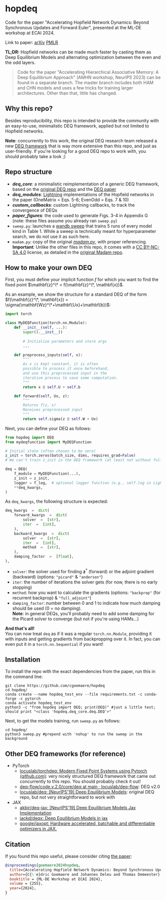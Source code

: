 
# hopdeq
Code for the paper "Accelerating Hopfield Network Dynamics: Beyond Synchronous Updates and Forward Euler", presented at the ML-DE workshop at ECAI 2024.

Link to paper: [arXiv](https://arxiv.org/abs/2311.15673v2)  [PMLR](https://proceedings.mlr.press/v255/goemaere24a.html)

**TL;DR:**  Hopfield networks can be made much faster by casting them as Deep Equilibrium Models and alternating optimization between the even and the odd layers.

> Code for the paper "Accelerating Hierarchical Associative Memory: A Deep Equilibrium Approach" (AMHN workshop, NeurIPS 2023) can be found in a separate branch. The master branch includes both HAM and CHN models and uses a few tricks for training larger architectures. Other than that, little has changed.

## Why this repo?
Besides reproducibility, this repo is intended to provide the community with an easy-to-use, minimalistic DEQ framework, applied but not limited to Hopfield networks.

**Note**: concurrently to this work, the original DEQ research team released a new [DEQ framework](https://github.com/locuslab/torchdeq) that is way more extensive than this repo, and just as user-friendly. If you're looking for a good DEQ repo to work with, you should probably take a look ;)

## Repo structure
- ***deq_core***: a minimalistic reimplementation of a generic DEQ framework, based on the [original DEQ repo](https://github.com/locuslab/deq/tree/master) and the [DEQ paper](https://arxiv.org/abs/1909.01377)
- ***deq_modules***: [Lightning](https://lightning.ai/) implementations of the Hopfield networks in the paper (OneMatrix = Eqs. 5-6; EvenOdd = Eqs. 7 & 10)
- ***custom_callbacks***: custom Lightning callbacks, to track the convergence of DEQs
- ***paper_figures***: the code used to generate Figs. 3-4 in Appendix G (note: these files assume you already ran `sweep.py`)
- `sweep.py`: launches a [wandb sweep](https://docs.wandb.ai/guides/sweeps) that trains 5 runs of every model kind in Table 1. While a sweep is technically meant for hyperparameter search, we do not use it as such here.
- `madam.py`: copy of the original [*madam.py*](https://github.com/jxbz/madam/blob/master/pytorch/optim/madam.py), with proper referencing.  
  **Important**: Unlike the other files in this repo, it comes with a [CC BY-NC-SA 4.0](https://creativecommons.org/licenses/by-nc-sa/4.0/) license, as detailed in the [original Madam repo](https://github.com/jxbz/madam).

## How to make your own DEQ
First, you must define your implicit function $f$ for which you want to find the fixed point $\mathbf{z}^\* = f(\mathbf{z}^\*, \mathbf{x})$.

As an example, we show the structure for a standard DEQ of the form $f(\mathbf{z}^\*, \mathbf{x}) = \sigma(\mathbf{Wz}^\*+\mathbf{Ux}+\mathbf{b})$:
~~~python
import torch

class MyDEQFunction(torch.nn.Module):
    def __init__(self, ...):
        super().__init__()
        
        # Initialize parameters and store args
        ...

    def preprocess_inputs(self, x):
        """
        As x is kept constant, it is often 
        possible to process it once beforehand,
        and use this preprocessed input in the
        iterative process to save some computation.
        """
        return x @ self.U + self.b

    def forward(self, Ux, z):
        """
        Returns f(z, x)
        Receives preprocessed input
        """
        return self.sigma(z @ self.W + Ux)
~~~

Next, you can define your DEQ as follows:
~~~python
from hopdeq import DEQ
from mydeqfunction import MyDEQFunction

# Initial state (often chosen to be zero)
z_init = torch.zeros(batch_size, dims, requires_grad=False)
# We can't train z_init in the DEQ framework (at least not without full backprop)

deq = DEQ(
    f_module = MyDEQFunction(...),
    z_init = z_init,
    logger = f_log,  # optional logger function (e.g., self.log in Lightning)
    **deq_kwargs,
)
~~~

As `deq_kwargs`, the following structure is expected:
~~~python
deq_kwargs  =  dict(
	forward_kwargs  =  dict(
		solver  =  [str],
		iter  =  [int],
	),
	backward_kwargs  =  dict(
		solver  =  [str],
		iter  =  [int],
		method  =  [str],
	),
	damping_factor  =  [float],
),
~~~
* `solver`: the solver used for finding $\mathbf{z}^*$ (forward) or the adjoint gradient (backward) (options: `"picard"` & `"anderson"`)
* `iter`: the number of iterations the solver gets (for now, there is no early stopping)
* `method`: how you want to calculate the gradients (options: `"backprop"` (for recurrent backprop)  & `"full_adjoint"`)
* `damping_factor`: number between 0 and 1 to indicate how much damping should be used (0 = no damping).  
  **Note**: in general DEQs, you'll probably need to add some damping for the Picard solver to converge (but not if you're using HAMs...)

**And that's all!**  
You can now treat `deq` as if it was a regular `torch.nn.Module`, providing it with inputs and getting gradients from backpropping over it. In fact, you can even put it in a `torch.nn.Sequential` if you want!

## Installation
To install the repo with the exact dependencies from the paper, run this in the command line:
```
git clone https://github.com/cgoemaere/hopdeq
cd hopdeq/
conda create --name hopdeq_test_env --file requirements.txt -c conda-forge -c pytorch
conda activate hopdeq_test_env
python3 -c "from hopdeq import DEQ; print(DEQ)" #just a little test; should print "<class 'hopdeq.deq_core.deq.DEQ'>"
```

Next, to get the models training, run `sweep.py` as follows:
```
cd hopdeq/
python3 sweep.py #prepend with 'nohup' to run the sweep in the background
```
## Other DEQ frameworks (for reference)
* PyTorch
	* [locuslab/torchdeq: Modern Fixed Point Systems using Pytorch (github.com)](https://github.com/locuslab/torchdeq): very nicely structured DEQ framework that came out concurrently to this repo. You should probably check it out!
	* [deq-flow/code.v.2.0/core/deq at main · locuslab/deq-flow](https://github.com/locuslab/deq-flow/tree/main/code.v.2.0/core/deq): DEQ v2.0
	* [locuslab/deq: [NeurIPS'19] Deep Equilibrium Models](https://github.com/locuslab/deq): original DEQ repo, but not very straightforward to work with
* JAX
	* [akbir/deq-jax: [NeurIPS'19] Deep Equilibrium Models Jax Implementation](https://github.com/akbir/deq-jax)
	* [jackd/deqx: Deep Equilibrium Models in jax](https://github.com/jackd/deqx)
	* [google/jaxopt: Hardware accelerated, batchable and differentiable optimizers in JAX.](https://github.com/google/jaxopt)

## Citation
If you found this repo useful, please consider citing [the paper](https://openreview.net/forum?id=Vmndp6HnfR):
```bibtex
@inproceedings{goemaere2024hopdeq,
  title={Accelerating Hopfield Network Dynamics: Beyond Synchronous Updates and Forward Euler},
  author={C{\'e}dric Goemaere and Johannes Deleu and Thomas Demeester},
  booktitle = {ML-DE Workshop at ECAI 2024},
  volume = {255},
  year={2024},
}
```
